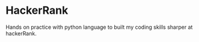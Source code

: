 # HackerRank
Hands on practice with python language to built my coding skills sharper at hackerRank.
